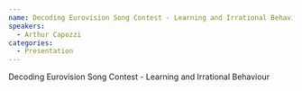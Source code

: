 ```yaml
--- 
name: Decoding Eurovision Song Contest - Learning and Irrational Behaviour
speakers: 
  - Arthur Capozzi
categories:
  - Presentation
---
```


Decoding Eurovision Song Contest - Learning and Irrational Behaviour